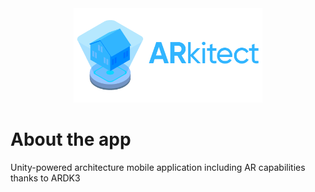 <div align="center">
  <img style="width: 60%; object-fit: cover;" src="ProjectExternalResources/Logo/ARkitectHologramWithText_512.png"/>
</div>

# About the app
Unity-powered architecture mobile application including AR capabilities thanks to ARDK3
